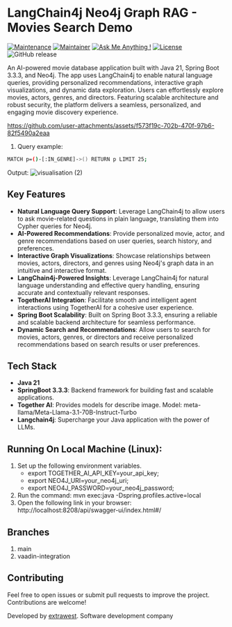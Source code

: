 # LangChain4j Neo4j Graph RAG - Movies Search Demo

[![Maintenance](https://img.shields.io/badge/Maintained%3F-yes-green.svg)]()
[![Maintainer](https://img.shields.io/static/v1?label=Yevhen%20Ruban&message=Maintainer&color=red)](mailto:yevhen.ruban@extrawest.com)
[![Ask Me Anything !](https://img.shields.io/badge/Ask%20me-anything-1abc9c.svg)]()
[![License](https://img.shields.io/badge/License-Apache_2.0-blue.svg)](https://opensource.org/licenses/Apache-2.0)
![GitHub release](https://img.shields.io/badge/release-v1.0.0-blue)

An AI-powered movie database application built with Java 21, Spring Boot 3.3.3, and Neo4j. The app uses LangChain4j to enable natural language queries, providing personalized recommendations, interactive graph visualizations, and dynamic data exploration. Users can effortlessly explore movies, actors, genres, and directors. Featuring scalable architecture and robust security, the platform delivers a seamless, personalized, and engaging movie discovery experience.



https://github.com/user-attachments/assets/f573f19c-702b-470f-97b6-82f5490a2eaa


1. Query example:
```bash
MATCH p=()-[:IN_GENRE]->() RETURN p LIMIT 25;
```
Output:
![visualisation (2)](https://github.com/user-attachments/assets/877fd8c3-f490-4398-aff7-f2639e0dbd64)

## Key Features
- **Natural Language Query Support**: Leverage LangChain4j to allow users to ask movie-related questions in plain language, translating them into Cypher queries for Neo4j.
- **AI-Powered Recommendations**: Provide personalized movie, actor, and genre recommendations based on user queries, search history, and preferences.
- **Interactive Graph Visualizations**: Showcase relationships between movies, actors, directors, and genres using Neo4j's graph data in an intuitive and interactive format.
- **LangChain4j-Powered Insights**: Leverage LangChain4j for natural language understanding and effective query handling, ensuring accurate and contextually relevant responses.
- **TogetherAI Integration**: Facilitate smooth and intelligent agent interactions using TogetherAI for a cohesive user experience.
- **Spring Boot Scalability**: Built on Spring Boot 3.3.3, ensuring a reliable and scalable backend architecture for seamless performance.
- **Dynamic Search and Recommendations**: Allow users to search for movies, actors, genres, or directors and receive personalized recommendations based on search results or user preferences.

## Tech Stack

- **Java 21**
- **SpringBoot 3.3.3**: Backend framework for building fast and scalable applications.
- **Together AI**: Provides models for describe image. Model: meta-llama/Meta-Llama-3.1-70B-Instruct-Turbo
- **Langchain4j**: Supercharge your Java application with the power of LLMs.

## Running On Local Machine (Linux):

1. Set up the following environment variables.
    - export TOGETHER_AI_API_KEY=your_api_key;
    - export NEO4J_URI=your_neo4j_uri;
    - export NEO4J_PASSWORD=your_neo4j_password;
2. Run the command: mvn exec:java -Dspring.profiles.active=local
3. Open the following link in your browser: http://localhost:8208/api/swagger-ui/index.html#/

## Branches
1. main
2. vaadin-integration

## Contributing

Feel free to open issues or submit pull requests to improve the project. Contributions are welcome!

Developed by [extrawest](https://extrawest.com/). Software development company

